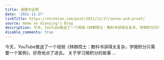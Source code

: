 ```yaml
---
title: 道理与证明
date: '2021-11-27'
linkTitle: https://shrektan.com/post/2021/11/27/sense-and-proof/
source: Home on Xianying's Blog
description: 今天，YouTube推送了一个视频《林群院士：教科书讲得太复杂，学微积分只需要一个案例》，好奇地点了进去。 关于学习微积分的故事 ...
disable_comments: true
---
```

今天，YouTube推送了一个视频《林群院士：教科书讲得太复杂，学微积分只需要一个案例》，好奇地点了进去。 关于学习微积分的故事 ...
